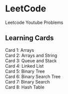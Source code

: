 # LeetCode
Leetcode Youtube Problems

## Learning Cards
Card 1: Arrays<br>
Card 2: Arrays and String<br>
Card 3: Queue and Stack<br>
Card 4: Linked List<br>
Card 5: Binary Tree<br>
Card 6: Binary Search Tree<br>
Card 7: Binary Search<br>
Card 8: Hash Table<br>